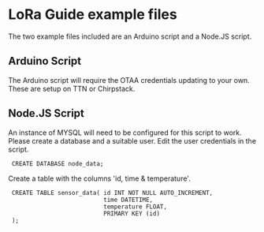 # LoRa Guide example files
The two example files included are an Arduino script and a Node.JS script.

## Arduino Script
The Arduino script will require the OTAA credentials updating to your own.
These are setup on TTN or Chirpstack.

## Node.JS Script
An instance of MYSQL will need to be configured for this script to work. Please
create a database and a suitable user. Edit the user credentials in the
script. 

     CREATE DATABASE node_data;

Create a table with the columns 'id, time & temperature'.

     CREATE TABLE sensor_data( id INT NOT NULL AUTO_INCREMENT, 
                               time DATETIME, 
                               temperature FLOAT, 
                               PRIMARY KEY (id)
     );


